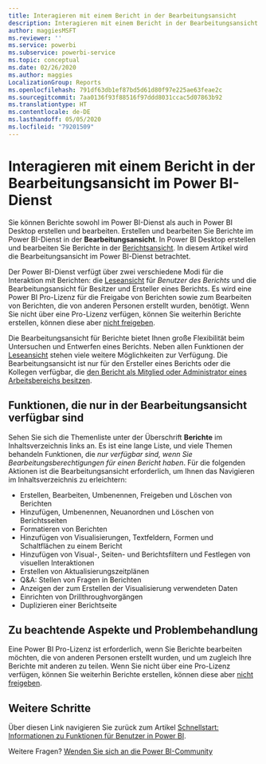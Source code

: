 ```yaml
---
title: Interagieren mit einem Bericht in der Bearbeitungsansicht
description: Interagieren mit einem Bericht in der Bearbeitungsansicht für Berichte im Power BI-Dienst
author: maggiesMSFT
ms.reviewer: ''
ms.service: powerbi
ms.subservice: powerbi-service
ms.topic: conceptual
ms.date: 02/26/2020
ms.author: maggies
LocalizationGroup: Reports
ms.openlocfilehash: 791df63db1ef87bd5d61d80f97e225ae63feae2c
ms.sourcegitcommit: 7aa0136f93f88516f97ddd8031ccac5d07863b92
ms.translationtype: HT
ms.contentlocale: de-DE
ms.lasthandoff: 05/05/2020
ms.locfileid: "79201509"
---
```

# <a name="interact-with-a-report-in-editing-view-in-the-power-bi-service"></a>Interagieren mit einem Bericht in der Bearbeitungsansicht im Power BI-Dienst
Sie können Berichte sowohl im Power BI-Dienst als auch in Power BI Desktop erstellen und bearbeiten. Erstellen und bearbeiten Sie Berichte im Power BI-Dienst in der **Bearbeitungsansicht**. In Power BI Desktop erstellen und bearbeiten Sie Berichte in der [Berichtsansicht](desktop-report-view.md). In diesem Artikel wird die Bearbeitungsansicht im Power BI-Dienst betrachtet. 

Der Power BI-Dienst verfügt über zwei verschiedene Modi für die Interaktion mit Berichten: die [Leseansicht](consumer/end-user-reading-view.md) für *Benutzer des Berichts* und die Bearbeitungsansicht für Besitzer und Ersteller eines Berichts.  Es wird eine Power BI Pro-Lizenz für die Freigabe von Berichten sowie zum Bearbeiten von Berichten, die von anderen Personen erstellt wurden, benötigt. Wenn Sie nicht über eine Pro-Lizenz verfügen, können Sie weiterhin Berichte erstellen, können diese aber [nicht freigeben](service-share-reports.md).    

Die Bearbeitungsansicht für Berichte bietet Ihnen große Flexibilität beim Untersuchen und Entwerfen eines Berichts. Neben allen Funktionen der [Leseansicht](consumer/end-user-reading-view.md) stehen viele weitere Möglichkeiten zur Verfügung. Die Bearbeitungsansicht ist nur für den Ersteller eines Berichts oder die Kollegen verfügbar, die [den Bericht als Mitglied oder Administrator eines Arbeitsbereichs besitzen](service-create-distribute-apps.md).

## <a name="functionality-only-available-in-editing-view"></a>Funktionen, die nur in der Bearbeitungsansicht verfügbar sind
Sehen Sie sich die Themenliste unter der Überschrift **Berichte** im Inhaltsverzeichnis links an. Es ist eine lange Liste, und viele Themen behandeln Funktionen, die *nur verfügbar sind, wenn Sie Bearbeitungsberechtigungen für einen Bericht haben*.  Für die folgenden Aktionen ist die Bearbeitungsansicht erforderlich, um Ihnen das Navigieren im Inhaltsverzeichnis zu erleichtern:

* Erstellen, Bearbeiten, Umbenennen, Freigeben und Löschen von Berichten
* Hinzufügen, Umbenennen, Neuanordnen und Löschen von Berichtsseiten
* Formatieren von Berichten
* Hinzufügen von Visualisierungen, Textfeldern, Formen und Schaltflächen zu einem Bericht
* Hinzufügen von Visual-, Seiten- und Berichtsfiltern und Festlegen von visuellen Interaktionen
* Erstellen von Aktualisierungszeitplänen
* Q&A: Stellen von Fragen in Berichten
* Anzeigen der zum Erstellen der Visualisierung verwendeten Daten 
* Einrichten von Drillthroughvorgängen
* Duplizieren einer Berichtseite

## <a name="considerations-and-troubleshooting"></a>Zu beachtende Aspekte und Problembehandlung
Eine Power BI Pro-Lizenz ist erforderlich, wenn Sie Berichte bearbeiten möchten, die von anderen Personen erstellt wurden, und um zugleich Ihre Berichte mit anderen zu teilen.  Wenn Sie nicht über eine Pro-Lizenz verfügen, können Sie weiterhin Berichte erstellen, können diese aber [nicht freigeben](service-share-reports.md).


## <a name="next-steps"></a>Weitere Schritte
Über diesen Link navigieren Sie zurück zum Artikel [Schnellstart: Informationen zu Funktionen für Benutzer in Power BI](consumer/end-user-reading-view.md).

Weitere Fragen? [Wenden Sie sich an die Power BI-Community](https://community.powerbi.com/)

